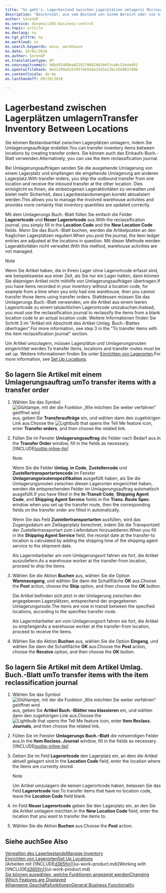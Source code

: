 ```yaml
---
title: "So geht's: Lagerbestand zwischen Lagerplätzen umlagern| Microsoft Docs"
description: "Beschreibt, wie vom Bestand von einem Bereich oder von einem Lager an einen anderen Ort umgebucht wird, entweder mit dem Umlagerungs Buch.-Blatt mit oder den Umlagerungsaufträgen."
author: SorenGP
ms.service: dynamics365-business-central
ms.topic: article
ms.devlang: na
ms.tgt_pltfrm: na
ms.workload: na
ms.search.keywords: move, warehouse
ms.date: 10/01/2018
ms.author: SorenGP
ms.translationtype: HT
ms.sourcegitcommit: 9dbd92409ba02281f008246194f3ce0c53e4e001
ms.openlocfilehash: 0e21299ab25f05f465b8a33d3a12bc35d9037d0b
ms.contentlocale: de-de
ms.lasthandoff: 09/28/2018

---
```

# <a name="transfer-inventory-between-locations"></a><span data-ttu-id="205a0-103">Lagerbestand zwischen Lagerplätzen umlagern</span><span class="sxs-lookup"><span data-stu-id="205a0-103">Transfer Inventory Between Locations</span></span>
<span data-ttu-id="205a0-104">Sie können Bestandsartikel zwischen Lagerplätzen umlagern, indem Sie Umlagerungsaufträge erstellen.</span><span class="sxs-lookup"><span data-stu-id="205a0-104">You can transfer inventory items between locations by creating transfer orders.</span></span> <span data-ttu-id="205a0-105">Sie können auch das Einkaufs-Buch.-Blatt verwenden.</span><span class="sxs-lookup"><span data-stu-id="205a0-105">Alternatively, you can use the item reclassification journal.</span></span>

<span data-ttu-id="205a0-106">Bei Umlagerungsaufträgen senden Sie die ausgehende Umlagerung von einem Lagerplatz und empfangen die eingehende Umlagerung am anderen Lagerplatz.</span><span class="sxs-lookup"><span data-stu-id="205a0-106">With transfer orders, you ship the outbound transfer from one location and receive the inbound transfer at the other location.</span></span> <span data-ttu-id="205a0-107">Dies ermöglicht es Ihnen, die einbezogenen Lageraktivitäten zu verwalten und bietet mehr Sicherheit, dass Lagerbestandsmengen korrekt aktualisiert werden.</span><span class="sxs-lookup"><span data-stu-id="205a0-107">This allows you to manage the involved warehouse activities and provides more certainty that inventory quantities are updated correctly.</span></span>

<span data-ttu-id="205a0-108">Mit dem Umlagerungs Buch.-Blatt füllen Sie einfach die Felder **Lagerortcode** und **Neuer Lagerortcode** aus.</span><span class="sxs-lookup"><span data-stu-id="205a0-108">With the reclassification journal, you simply fill in the **Location Code** and the **New Location Code** fields.</span></span> <span data-ttu-id="205a0-109">Wenn Sie das Buch.-Blatt buchen, werden die Artikelposten an den fraglichen Lagerplätzen reguliert.</span><span class="sxs-lookup"><span data-stu-id="205a0-109">When you post the journal, the item ledger entries are adjusted at the locations in question.</span></span> <span data-ttu-id="205a0-110">Mit dieser Methode werden Lageraktivitäten nicht verwaltet.</span><span class="sxs-lookup"><span data-stu-id="205a0-110">With this method, warehouse activities are not managed.</span></span>

> [!NOTE]  
>   <span data-ttu-id="205a0-111">Wenn Sie Artikel haben, die in Ihrem Lager ohne Lagerortcode erfasst sind, wie beispielsweise aus einer Zeit, als Sie nur ein Lager hatten, dann können Sie diejenigen Artikel nicht mithilfe von Umlagerungsaufträgen übertragen.</span><span class="sxs-lookup"><span data-stu-id="205a0-111">If you have items recorded in your inventory without a location code, for example from a time when you only had one warehouse, then you cannot transfer those items using transfer orders.</span></span> <span data-ttu-id="205a0-112">Stattdessen müssen Sie das Umlagerungs Buch.-Blatt verwenden, um die Artikel aus einem leeren Lagerortcode zu einem tatsächlichen Lagerortcode umzubuchen.</span><span class="sxs-lookup"><span data-stu-id="205a0-112">Instead, you must use the reclassification journal to reclassify the items from a blank location code to an actual location code.</span></span>  <span data-ttu-id="205a0-113">Weitere Informationen finden Sie Schritt 3 im "Artikel mit Abschnitt des Artikel Umlag. Buch.-Blattes übertragen".</span><span class="sxs-lookup"><span data-stu-id="205a0-113">For more information, see step 3 in the "To transfer items with the item reclassification journal" section.</span></span>

<span data-ttu-id="205a0-114">Um Artikel umzulagern, müssen Lagerplätze und Umlagerungsrouten eingerichtet werden.</span><span class="sxs-lookup"><span data-stu-id="205a0-114">To transfer items, locations and transfer routes must be set up.</span></span> <span data-ttu-id="205a0-115">Weitere Informationen finden Sie unter [Einrichten von Lagerorten](inventory-how-setup-locations.md).</span><span class="sxs-lookup"><span data-stu-id="205a0-115">For more information, see [Set Up Locations](inventory-how-setup-locations.md).</span></span>

## <a name="to-transfer-items-with-a-transfer-order"></a><span data-ttu-id="205a0-116">So lagern Sie Artikel mit einem Umlagerungsauftrag um</span><span class="sxs-lookup"><span data-stu-id="205a0-116">To transfer items with a transfer order</span></span>
1. <span data-ttu-id="205a0-117">Wählen Sie das Symbol ![Glühlampe, mit der die Funktion „Wie möchten Sie weiter verfahren“ geöffnet wird](media/ui-search/search_small.png "Wie möchten Sie weiter verfahren?") aus, geben Sie **Transferaufträge** ein, und wählen dann den zugehörigen Link aus.</span><span class="sxs-lookup"><span data-stu-id="205a0-117">Choose the ![Lightbulb that opens the Tell Me feature](media/ui-search/search_small.png "Tell me what you want to do") icon, enter **Transfer orders**, and then choose the related link.</span></span>
2. <span data-ttu-id="205a0-118">Füllen Sie im Fenster **Umlagerungsauftrag** die Felder nach Bedarf aus.</span><span class="sxs-lookup"><span data-stu-id="205a0-118">In the **Transfer Order** window, fill in the fields as necessary.</span></span> [!INCLUDE[tooltip-inline-tip](includes/tooltip-inline-tip_md.md)]

    > [!NOTE]  
    >   <span data-ttu-id="205a0-119">Wenn Sie die Felder **Umlag. in Code**, **Zustellercode** und **Zustellertransportartencode** im Fenster **Umlagerungsroutenspezifikation** ausgefüllt haben, als Sie die Umlagerungsrouten zwischen diesen Lagerorten eingerichtet haben, werden die entsprechenden Felder im Umlagerungsauftrag automatisch ausgefüllt.</span><span class="sxs-lookup"><span data-stu-id="205a0-119">If you have filled in the **In-Transit Code**, **Shipping Agent Code**, and **Shipping Agent Service** fields in the **Trans. Route Spec.** window when you set up the transfer route, then the corresponding fields on the transfer order are filled in automatically.</span></span>

    <span data-ttu-id="205a0-120">Wenn Sie das Feld **Zustellertransportarten** ausfüllen, wird das Zugangsdatum am Ziellagerplatz berechnet, indem Sie die Transportzeit der Zustellertransportart zum Lieferdatum hinzuaddieren.</span><span class="sxs-lookup"><span data-stu-id="205a0-120">When you fill in the **Shipping Agent Service** field, the receipt date at the transfer-to location is calculated by adding the shipping time of the shipping agent service to the shipment date.</span></span>

    <span data-ttu-id="205a0-121">Als Lagermitarbeiter am vom Umlagerungsort fahren sie fort, die Artikel auszuliefern.</span><span class="sxs-lookup"><span data-stu-id="205a0-121">As a warehouse worker at the transfer-from location, proceed to ship the items.</span></span>
3. <span data-ttu-id="205a0-122">Wählen Sie die Aktion **Buchen** aus, wählen Sie die Option **Warenausgang**, und wählen Sie dann die Schaltfläche **OK** aus.</span><span class="sxs-lookup"><span data-stu-id="205a0-122">Choose the **Post** action, choose the **Ship** option, and then choose the **OK** button.</span></span>

    <span data-ttu-id="205a0-123">Die Artikel befinden sich jetzt in der Umlagerung zwischen den angegebenen Lagerplätzen, entsprechend der angegebenen Umlagerungsroute.</span><span class="sxs-lookup"><span data-stu-id="205a0-123">The items are now in transit between the specified locations, according to the specifies transfer route.</span></span>

    <span data-ttu-id="205a0-124">Als Lagermitarbeiter am vom Umlagerungsort fahren sie fort, die Artikel zu empfangen</span><span class="sxs-lookup"><span data-stu-id="205a0-124">As a warehouse worker at the transfer-from location, proceed to receive the items.</span></span>
4. <span data-ttu-id="205a0-125">Wählen Sie die Aktion **Buchen** aus, wählen Sie die Option **Eingang**, und wählen Sie dann die Schaltfläche **OK** aus.</span><span class="sxs-lookup"><span data-stu-id="205a0-125">Choose the **Post** action, choose the **Receive** option, and then choose the **OK** button.</span></span>

## <a name="to-transfer-items-with-the-item-reclassification-journal"></a><span data-ttu-id="205a0-126">So lagern Sie Artikel mit dem Artikel Umlag. Buch.-Blatt um</span><span class="sxs-lookup"><span data-stu-id="205a0-126">To transfer items with the item reclassification journal</span></span>
1. <span data-ttu-id="205a0-127">Wählen Sie das Symbol ![Glühlampe, mit der die Funktion „Wie möchten Sie weiter verfahren“ geöffnet wird](media/ui-search/search_small.png "Wie möchten Sie weiter verfahren?") aus, geben Sie **Artikel Buch.-Blätter neu klassieren** ein, und wählen dann den zugehörigen Link aus.</span><span class="sxs-lookup"><span data-stu-id="205a0-127">Choose the ![Lightbulb that opens the Tell Me feature](media/ui-search/search_small.png "Tell me what you want to do") icon, enter **Item Reclass. Journals**, and then choose the related link.</span></span>
2. <span data-ttu-id="205a0-128">Füllen Sie im Fenster **Umlagerungs Buch.-Blatt** die notwendigen Felder aus.</span><span class="sxs-lookup"><span data-stu-id="205a0-128">In the **Item Reclass. Journal** window, fill in the fields as necessary.</span></span> [!INCLUDE[tooltip-inline-tip](includes/tooltip-inline-tip_md.md)]
3. <span data-ttu-id="205a0-129">Geben Sie im Feld **Lagerortcode** den Lagerplatz ein, an dem die Artikel aktuell gelagert sind.</span><span class="sxs-lookup"><span data-stu-id="205a0-129">In the **Location Code** field, enter the location where the items are currently stored.</span></span>

    > [!NOTE]  
    >   <span data-ttu-id="205a0-130">Um Artikel umzulagern die keinen Lagerortcode haben, belassen Sie das Feld **Lagerortcode** leer.</span><span class="sxs-lookup"><span data-stu-id="205a0-130">To transfer items that have no location code, leave the **Location Code** field blank.</span></span>
4. <span data-ttu-id="205a0-131">Im Feld **Neuer Lagerortcode** geben Sie den Lagerplatz ein, an den Sie die Artikel umlagern möchten.</span><span class="sxs-lookup"><span data-stu-id="205a0-131">In the **New Location Code** field, enter the location that you want to transfer the items to.</span></span>
5. <span data-ttu-id="205a0-132">Wählen Sie die Aktion **Buchen** aus.</span><span class="sxs-lookup"><span data-stu-id="205a0-132">Choose the **Post** action.</span></span>

## <a name="see-also"></a><span data-ttu-id="205a0-133">Siehe auch</span><span class="sxs-lookup"><span data-stu-id="205a0-133">See Also</span></span>
[<span data-ttu-id="205a0-134">Verwalten des Lagerbestands</span><span class="sxs-lookup"><span data-stu-id="205a0-134">Manage Inventory</span></span>](inventory-manage-inventory.md)  
[<span data-ttu-id="205a0-135">Einrichten von Lagerorten</span><span class="sxs-lookup"><span data-stu-id="205a0-135">Set Up Locations</span></span>](inventory-how-setup-locations.md)  
<span data-ttu-id="205a0-136">[Arbeiten mit [!INCLUDE[d365fin](includes/d365fin_md.md)]](ui-work-product.md)</span><span class="sxs-lookup"><span data-stu-id="205a0-136">[Working with [!INCLUDE[d365fin](includes/d365fin_md.md)]](ui-work-product.md)</span></span>  
[<span data-ttu-id="205a0-137">Sie können auswählen, welche Funktionen angezeigt werden</span><span class="sxs-lookup"><span data-stu-id="205a0-137">Changing Which Features are Displayed</span></span>](ui-experiences.md)  
[<span data-ttu-id="205a0-138">Allgemeine Geschäftsfunktionen</span><span class="sxs-lookup"><span data-stu-id="205a0-138">General Business Functionality</span></span>](ui-across-business-areas.md)

